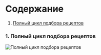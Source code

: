 # Содержание
1. [Полный цикл подбора рецептов](#1)

### 1. Полный цикл подбора рецептов<a name="1"></a>
![Полный цикл подбора рецептов](https://github.com/Dastyronthuyest/PartyAssistant/blob/master/Documentation/Diagramms/Images/Activites.png)
